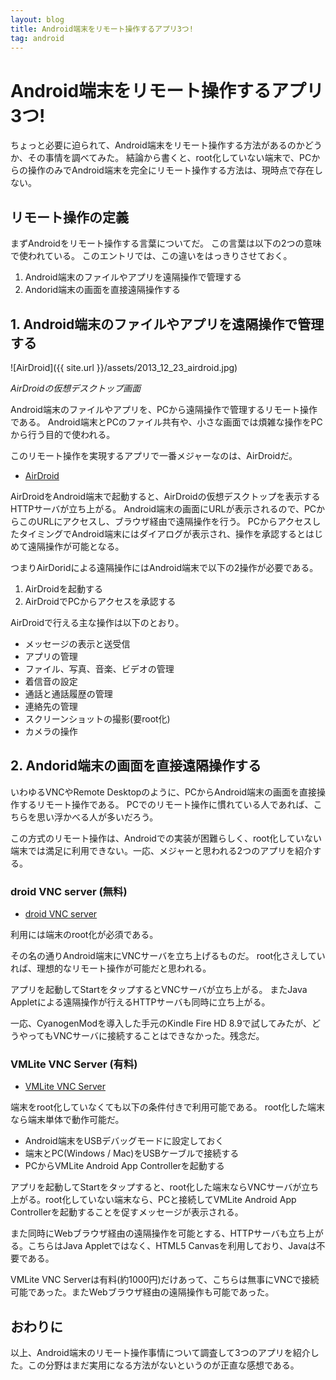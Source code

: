 ```yaml
---
layout: blog
title: Android端末をリモート操作するアプリ3つ!
tag: android
---
```


# Android端末をリモート操作するアプリ3つ!

ちょっと必要に迫られて、Android端末をリモート操作する方法があるのかどうか、その事情を調べてみた。
結論から書くと、root化していない端末で、PCからの操作のみでAndroid端末を完全にリモート操作する方法は、現時点で存在しない。

## リモート操作の定義

まずAndroidをリモート操作する言葉についてだ。
この言葉は以下の2つの意味で使われている。
このエントリでは、この違いをはっきりさせておく。

1. Android端末のファイルやアプリを遠隔操作で管理する
2. Andorid端末の画面を直接遠隔操作する

## 1. Android端末のファイルやアプリを遠隔操作で管理する

![AirDroid]({{ site.url }}/assets/2013_12_23_airdroid.jpg)

*AirDroidの仮想デスクトップ画面*

Android端末のファイルやアプリを、PCから遠隔操作で管理するリモート操作である。
Android端末とPCのファイル共有や、小さな画面では煩雑な操作をPCから行う目的で使われる。

このリモート操作を実現するアプリで一番メジャーなのは、AirDroidだ。

- [AirDroid](https://play.google.com/store/apps/details?id=com.sand.airdroid&hl=ja)

AirDroidをAndroid端末で起動すると、AirDroidの仮想デスクトップを表示するHTTPサーバが立ち上がる。
Android端末の画面にURLが表示されるので、PCからこのURLにアクセスし、ブラウザ経由で遠隔操作を行う。
PCからアクセスしたタイミングでAndroid端末にはダイアログが表示され、操作を承認するとはじめて遠隔操作が可能となる。

つまりAirDoridによる遠隔操作にはAndroid端末で以下の2操作が必要である。

1. AirDroidを起動する
2. AirDroidでPCからアクセスを承認する

AirDroidで行える主な操作は以下のとおり。

- メッセージの表示と送受信
- アプリの管理
- ファイル、写真、音楽、ビデオの管理
- 着信音の設定
- 通話と通話履歴の管理
- 連絡先の管理
- スクリーンショットの撮影(要root化)
- カメラの操作

## 2. Andorid端末の画面を直接遠隔操作する

いわゆるVNCやRemote Desktopのように、PCからAndroid端末の画面を直接操作するリモート操作である。
PCでのリモート操作に慣れている人であれば、こちらを思い浮かべる人が多いだろう。

この方式のリモート操作は、Androidでの実装が困難らしく、root化していない端末では満足に利用できない。一応、メジャーと思われる2つのアプリを紹介する。

### droid VNC server (無料)

- [droid VNC server](https://play.google.com/store/apps/details?id=org.onaips.vnc&hl=ja)

利用には端末のroot化が必須である。

その名の通りAndroid端末にVNCサーバを立ち上げるものだ。
root化さえしていれば、理想的なリモート操作が可能だと思われる。

アプリを起動してStartをタップするとVNCサーバが立ち上がる。
またJava Appletによる遠隔操作が行えるHTTPサーバも同時に立ち上がる。

一応、CyanogenModを導入した手元のKindle Fire HD 8.9で試してみたが、どうやってもVNCサーバに接続することはできなかった。残念だ。

### VMLite VNC Server (有料)

- [VMLite VNC Server](https://play.google.com/store/apps/details?id=com.vmlite.vncserver&hl=ja)

端末をroot化していなくても以下の条件付きで利用可能である。
root化した端末なら端末単体で動作可能だ。

- Android端末をUSBデバッグモードに設定しておく
- 端末とPC(Windows / Mac)をUSBケーブルで接続する
- PCからVMLite Android App Controllerを起動する

アプリを起動してStartをタップすると、root化した端末ならVNCサーバが立ち上がる。root化していない端末なら、PCと接続してVMLite Android App Controllerを起動することを促すメッセージが表示される。

また同時にWebブラウザ経由の遠隔操作を可能とする、HTTPサーバも立ち上がる。こちらはJava Appletではなく、HTML5 Canvasを利用しており、Javaは不要である。

VMLite VNC Serverは有料(約1000円)だけあって、こちらは無事にVNCで接続可能であった。またWebブラウザ経由の遠隔操作も可能であった。

## おわりに

以上、Android端末のリモート操作事情について調査して3つのアプリを紹介した。この分野はまだ実用になる方法がないというのが正直な感想である。
